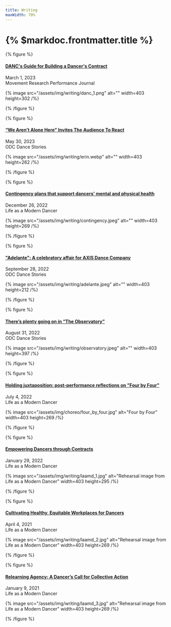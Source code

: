 ```yaml
---
title: Writing
maxWidth: 70%
---
```


# {% $markdoc.frontmatter.title %}

{% figure %}

#### [DANC's Guide for Building a Dancer's Contract](https://movementresearch.org/publications/performance-journal/issue-57/)

March 1, 2023  
Movement Research Performance Journal

{% image src="/assets/img/writing/danc_1.png" alt="" width=403 height=302 /%}

{% /figure %}

{% figure %}

#### [“We Aren’t Alone Here” Invites The Audience To React](https://medium.com/odc-dance-stories/we-arent-alone-here-invites-the-audience-to-react-103d7f2a7b26)

May 30, 2023  
ODC Dance Stories

{% image src="/assets/img/writing/erin.webp" alt="" width=403 height=262 /%}

{% /figure %}

{% figure %}

#### [Contingency plans that support dancers’ mental and physical health](https://blog.lifeasamoderndancer.com/2022/12/contingency-plans-that-support-dancers-mental-and-physical-health.html)

December 26, 2022  
Life as a Modern Dancer

{% image src="/assets/img/writing/contingency.jpeg" alt="" width=403 height=269 /%}

{% /figure %}

{% figure %}

#### ["Adelante": A celebratory affair for AXIS Dance Company](https://medium.com/odc-dance-stories/axis-dance-company-moves-forward-in-adelante-55194c109992)

September 28, 2022  
ODC Dance Stories

{% image src="/assets/img/writing/adelante.jpeg" alt="" width=403 height=212 /%}

{% /figure %}

{% figure %}

#### [There’s plenty going on in “The Observatory”](https://medium.com/odc-dance-stories/plenty-to-see-in-the-observatory-81f85a1ecfd4)

August 31, 2022  
ODC Dance Stories

{% image src="/assets/img/writing/observatory.jpeg" alt="" width=403 height=397 /%}

{% /figure %}

{% figure %}

#### [Holding juxtaposition: post-performance reflections on "Four by Four"](https://blog.lifeasamoderndancer.com/2022/07/holding-juxtaposition-post-performance-reflections-on-four-by-four-.html)

July 4, 2022  
Life as a Modern Dancer

{% image src="/assets/img/choreo/four_by_four.jpg" alt="Four by Four" width=403 height=269 /%}

{% /figure %}

{% figure %}

#### [Empowering Dancers through Contracts](https://blog.lifeasamoderndancer.com/2022/01/empowering-dancers-through-contracts-by-emily-hansel.html)

January 29, 2022  
Life as a Modern Dancer

{% image src="/assets/img/writing/laamd_1.jpg" alt="Rehearsal image from Life as a Modern Dancer" width=403 height=295 /%}

{% /figure %}

{% figure %}

#### [Cultivating Healthy, Equitable Workplaces for Dancers](https://blog.lifeasamoderndancer.com/2021/04/cultivating-healthy-equitable-workplaces-for-dancers.html)

April 4, 2021  
Life as a Modern Dancer

{% image src="/assets/img/writing/laamd_2.jpg" alt="Rehearsal image from Life as a Modern Dancer" width=403 height=269 /%}

{% /figure %}

{% figure %}

#### [Relearning Agency: A Dancer’s Call for Collective Action](https://blog.lifeasamoderndancer.com/2021/01/relearning-agency-a-dancers-call-for-collective-action.html)

January 9, 2021  
Life as a Modern Dancer

{% image src="/assets/img/writing/laamd_3.jpg" alt="Rehearsal image from Life as a Modern Dancer" width=403 height=269 /%}

{% /figure %}
